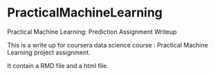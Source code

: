 # PracticalMachineLearning
Practical Machine Learning: Prediction Assignment Writeup

This is a write up for coursera data science course : Practical Machine Learning project assignment. 

It contain a RMD file and a html file.
